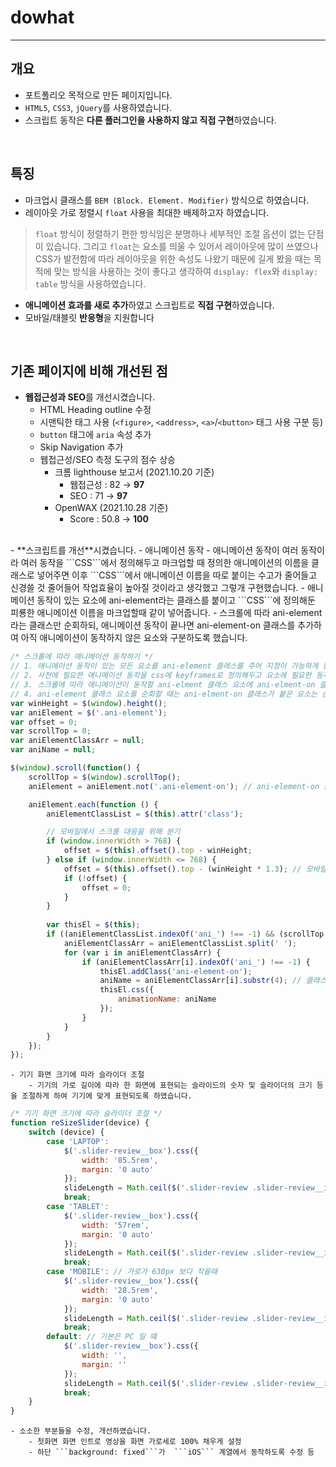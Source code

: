# dowhat
---
## 개요
- 포트폴리오 목적으로 만든 페이지입니다.
- ```HTML5```, ```CSS3```, ```jQuery```를 사용하였습니다.
- 스크립트 동작은 **다른 플러그인을 사용하지 않고 직접 구현**하였습니다.
<br>

## 특징
- 마크업시 클래스를 ```BEM (Block. Element. Modifier)``` 방식으로 하였습니다.
- 레이아웃 가로 정렬시 ```float``` 사용을 최대한 배제하고자 하였습니다.
>```float``` 방식이 정렬하기 편한 방식임은 분명하나 세부적인 조절 옵션이 없는 단점이 있습니다.
그리고 ```float```는 요소를 띄울 수 있어서 레이아웃에 많이 쓰였으나 CSS가 발전함에 따라 레이아웃을 위한 속성도 나왔기 때문에 길게 봤을 때는 목적에 맞는 방식을 사용하는 것이 좋다고 생각하여 ```display: flex```와 ```display: table``` 방식을 사용하였습니다.
- **애니메이션 효과를 새로 추가**하였고 스크립트로 **직접 구현**하였습니다.
- 모바일/태블릿 **반응형**을 지원합니다
<br>

## 기존 페이지에 비해 개선된 점

- **웹접근성과 SEO**를 개선시켰습니다.
    - HTML Heading outline 수정
	- 시맨틱한 태그 사용 (```<figure>```, ```<address>```, ```<a>```/```<button>``` 태그 사용 구분 등)
	- ```button``` 태그에 ```aria``` 속성 추가
	- Skip Navigation 추가
    - 웹접근성/SEO 측정 도구의 점수 상승
        - 크롬 lighthouse 보고서 (2021.10.20 기준)
            - 웹접근성 : 82 → **97**
            - SEO : 71 → **97**
        - OpenWAX (2021.10.28 기준)
            - Score : 50.8 → **100**
<br>
- **스크립트를 개선**시켰습니다.
    - 애니메이션 동작
        - 애니메이션 동작이 여러 동작이라 여러 동작을 ```CSS```에서 정의해두고 마크업할 때 정의한 애니메이션의 이름을 클래스로 넣어주면 이후 ```CSS```에서 애니메이션 이름을 따로 붙이는 수고가 줄어들고 신경쓸 것 줄어들어 작업효율이 높아질 것이라고 생각했고 그렇개 구현했습니다.
        - 애니메이션 동작이 있는 요소에 ani-element라는 클래스를 붙이고 ```CSS```에 정의해둔 피룡한 애니메이션 이름을 마크업할때 같이 넣어줍니다.
        - 스크롤에 따라 ani-element라는 클래스만 순회하되, 애니메이션 동작이 끝나면 ani-element-on 클래스를 추가하여 아직 애니메이션이 동작하지 않은 요소와 구분하도록 했습니다.

```js
/* 스크롤에 따라 애니메이션 동작하기 */
// 1. 애니메이션 동작이 있는 모든 요소를 ani-element 클래스를 주어 지정이 가능하게 한다.
// 2. 사전에 필요한 애니메이션 동작을 css에 keyframes로 정의해두고 요소에 필요한 동작 애니메이션을 ani_애니메이션이름 형식 클래스로 붙여놓는다 (ex) ani_fadeUp)
// 3. 스크롤에 따라 애니메이션이 동작할 ani-elment 클래스 요소에 ani-elment-on 클래스를 더하고 ani_ 클래스에서 가져온 애니메이션을 동적으로 지정한다.
// 4. ani-element 클래스 요소를 순회할 때는 ani-elment-on 클래스가 붙은 요소는 순회하지 않는다. (이미 실행한 요소는 또 실행할 필요가 없으므로)
var winHeight = $(window).height();
var aniElement = $('.ani-element');
var offset = 0;
var scrollTop = 0;
var aniElementClassArr = null;
var aniName = null;

$(window).scroll(function() {
    scrollTop = $(window).scrollTop();
    aniElement = aniElement.not('.ani-element-on'); // ani-element-on 클래스가 있는 요소는 제외

    aniElement.each(function () {
        aniElementClassList = $(this).attr('class');

        // 모바일에서 스크롤 대응을 위해 분기
        if (window.innerWidth > 768) {
            offset = $(this).offset().top - winHeight;
        } else if (window.innerWidth <= 768) {
            offset = $(this).offset().top - (winHeight * 1.3); // 모바일 스크롤 대응을 위한 임시 하드코딩 수정 (추후 개선 필요)
            if (!offset) {
                offset = 0;
            }
        }
        
        var thisEl = $(this);
        if ((aniElementClassList.indexOf('ani_') !== -1) && (scrollTop > offset) ) {
            aniElementClassArr = aniElementClassList.split(' ');
            for (var i in aniElementClassArr) {
                if (aniElementClassArr[i].indexOf('ani_') !== -1) {
                    thisEl.addClass('ani-element-on');
                    aniName = aniElementClassArr[i].substr(4); // 클래스 이름에서 앞에 'ani_' 잘라내고 나머지 가져옴
                    thisEl.css({
                        animationName: aniName
                    });
                }
            }
        }
    });
});
```

    - 기기 화면 크기에 따라 슬라이더 조절
        - 기기의 가로 길이에 따라 한 화면에 표현되는 슬라이드의 숫자 및 슬라이더의 크기 등을 조절하게 하여 기기에 맞게 표현되도록 하였습니다.
```js
/* 기기 화면 크기에 따라 슬라이더 조절 */
function reSizeSlider(device) {
    switch (device) {
        case 'LAPTOP':
            $('.slider-review__box').css({
                width: '85.5rem',
                margin: '0 auto'
            });
            slideLength = Math.ceil($('.slider-review .slider-review__item').length / 3);
            break;
        case 'TABLET':
            $('.slider-review__box').css({
                width: '57rem',
                margin: '0 auto'
            });
            slideLength = Math.ceil($('.slider-review .slider-review__item').length / 2);
            break;
        case 'MOBILE': // 가로가 630px 보다 작을때
            $('.slider-review__box').css({
                width: '28.5rem',
                margin: '0 auto'
            });
            slideLength = Math.ceil($('.slider-review .slider-review__item').length);
            break;
        default: // 기본은 PC 일 떄
            $('.slider-review__box').css({
                width: '',
                margin: ''
            });
            slideLength = Math.ceil($('.slider-review .slider-review__item').length / 4);
            break;
    }
}
```

    - 소소한 부분들을 수정, 개선하였습니다.
        - 첫화면 화면 인트로 영상을 화면 가로세로 100% 채우게 설정
        - 하단 ```background: fixed```가  ```iOS``` 계열에서 동작하도록 수정 등
